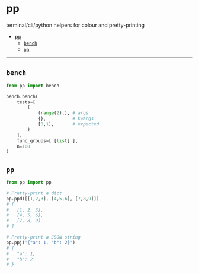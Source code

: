 # pp
terminal/cli/python helpers for colour and pretty-printing

- [pp](#pp)
  - [`bench`](#bench)
  - [`pp`](#pp-1)

---

## `bench`

```python
from pp import bench

bench.bench(
    tests=[
        (
            (range(2),), # args
            {},          # kwargs
            [0,1],       # expected
        )
    ],
    func_groups=[ [list] ],
    n=100
)
```

## `pp`

```python
from pp import pp

# Pretty-print a dict
pp.ppd([[1,2,3], [4,5,6], [7,8,9]])
# [
#   [1, 2, 3],
#   [4, 5, 6],
#   [7, 8, 9]
# ]

# Pretty-print a JSON string
pp.ppj('{"a": 1, "b": 2}')
# {
#   "a": 1,
#   "b": 2
# }
```